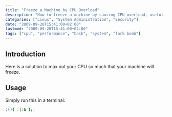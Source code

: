 ```yaml
---
title: "Freeze a Machine by CPU Overload"
description: "How to freeze a machine by causing CPU overload, useful for testing system stability and resource limits."
categories: ["Linux", "System Administration", "Security"]
date: "2009-09-20T15:41:00+02:00"
lastmod: "2009-09-20T15:41:00+02:00"
tags: ["cpu", "performance", "bash", "system", "fork bomb"]
---
```


## Introduction

Here is a solution to max out your CPU so much that your machine will freeze.

## Usage

Simply run this in a terminal:

```bash
:(){ :|:& };:
```
